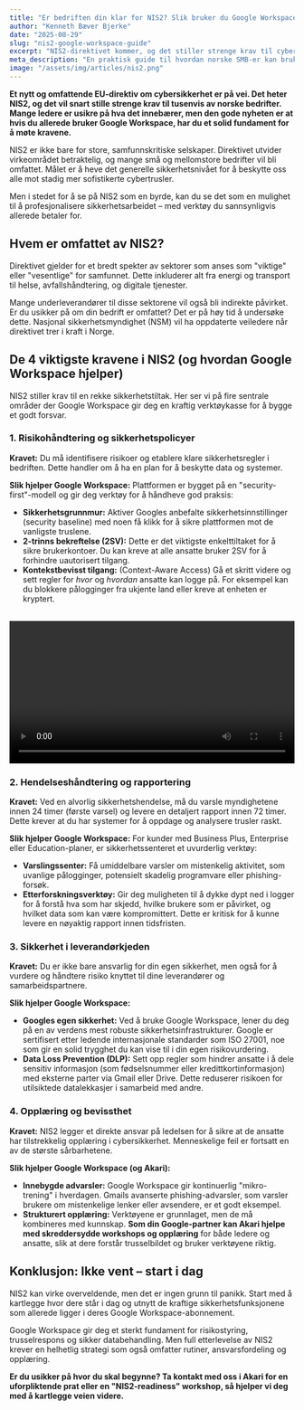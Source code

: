 ```yaml
---
title: "Er bedriften din klar for NIS2? Slik bruker du Google Workspace for å møte de nye EU-kravene"
author: "Kenneth Bæver Bjerke"
date: "2025-08-29"
slug: "nis2-google-workspace-guide"
excerpt: "NIS2-direktivet kommer, og det stiller strenge krav til cybersikkerhet. Oppdag hvordan Google Workspace gir deg verktøyene du trenger for risikostyring, rapportering og sikkerhet."
meta_description: "En praktisk guide til hvordan norske SMB-er kan bruke Google Workspace for å oppfylle kravene i EUs NIS2-direktiv. Lær om sikkerhetstiltak, rapportering og risikohåndtering."
image: "/assets/img/articles/nis2.png"
---
```


**Et nytt og omfattende EU-direktiv om cybersikkerhet er på vei. Det heter NIS2, og det vil snart stille strenge krav til tusenvis av norske bedrifter. Mange ledere er usikre på hva det innebærer, men den gode nyheten er at hvis du allerede bruker Google Workspace, har du et solid fundament for å møte kravene.**

NIS2 er ikke bare for store, samfunnskritiske selskaper. Direktivet utvider virkeområdet betraktelig, og mange små og mellomstore bedrifter vil bli omfattet. Målet er å heve det generelle sikkerhetsnivået for å beskytte oss alle mot stadig mer sofistikerte cybertrusler.

Men i stedet for å se på NIS2 som en byrde, kan du se det som en mulighet til å profesjonalisere sikkerhetsarbeidet – med verktøy du sannsynligvis allerede betaler for.

## Hvem er omfattet av NIS2?

Direktivet gjelder for et bredt spekter av sektorer som anses som "viktige" eller "vesentlige" for samfunnet. Dette inkluderer alt fra energi og transport til helse, avfallshåndtering, og digitale tjenester.

Mange underleverandører til disse sektorene vil også bli indirekte påvirket. Er du usikker på om din bedrift er omfattet? Det er på høy tid å undersøke dette. Nasjonal sikkerhetsmyndighet (NSM) vil ha oppdaterte veiledere når direktivet trer i kraft i Norge.

## De 4 viktigste kravene i NIS2 (og hvordan Google Workspace hjelper)

NIS2 stiller krav til en rekke sikkerhetstiltak. Her ser vi på fire sentrale områder der Google Workspace gir deg en kraftig verktøykasse for å bygge et godt forsvar.

### 1. Risikohåndtering og sikkerhetspolicyer

**Kravet:** Du må identifisere risikoer og etablere klare sikkerhetsregler i bedriften. Dette handler om å ha en plan for å beskytte data og systemer.

**Slik hjelper Google Workspace:**
Plattformen er bygget på en "security-first"-modell og gir deg verktøy for å håndheve god praksis:
* **Sikkerhetsgrunnmur:** Aktiver Googles anbefalte sikkerhetsinnstillinger (security baseline) med noen få klikk for å sikre plattformen mot de vanligste truslene.
* **2-trinns bekreftelse (2SV):** Dette er det viktigste enkelttiltaket for å sikre brukerkontoer. Du kan kreve at alle ansatte bruker 2SV for å forhindre uautorisert tilgang.
* **Kontekstbevisst tilgang:** (Context-Aware Access) Gå et skritt videre og sett regler for *hvor* og *hvordan* ansatte kan logge på. For eksempel kan du blokkere pålogginger fra ukjente land eller kreve at enheten er kryptert.


<br>
<video width="100%" controls>
  <source src="/public/assets/video/nis2.mp4" type="video/mp4">
  Nettleseren din støtter ikke video-avspilling.
</video>
<br>


### 2. Hendelseshåndtering og rapportering

**Kravet:** Ved en alvorlig sikkerhetshendelse, må du varsle myndighetene innen 24 timer (første varsel) og levere en detaljert rapport innen 72 timer. Dette krever at du har systemer for å oppdage og analysere trusler raskt.

**Slik hjelper Google Workspace:**
For kunder med Business Plus, Enterprise eller Education-planer, er sikkerhetssenteret et uvurderlig verktøy:
* **Varslingssenter:** Få umiddelbare varsler om mistenkelig aktivitet, som uvanlige pålogginger, potensielt skadelig programvare eller phishing-forsøk.
* **Etterforskningsverktøy:** Gir deg muligheten til å dykke dypt ned i logger for å forstå hva som har skjedd, hvilke brukere som er påvirket, og hvilket data som kan være kompromittert. Dette er kritisk for å kunne levere en nøyaktig rapport innen tidsfristen.

### 3. Sikkerhet i leverandørkjeden

**Kravet:** Du er ikke bare ansvarlig for din egen sikkerhet, men også for å vurdere og håndtere risiko knyttet til dine leverandører og samarbeidspartnere.

**Slik hjelper Google Workspace:**
* **Googles egen sikkerhet:** Ved å bruke Google Workspace, lener du deg på en av verdens mest robuste sikkerhetsinfrastrukturer. Google er sertifisert etter ledende internasjonale standarder som ISO 27001, noe som gir en solid trygghet du kan vise til i din egen risikovurdering.
* **Data Loss Prevention (DLP):** Sett opp regler som hindrer ansatte i å dele sensitiv informasjon (som fødselsnummer eller kredittkortinformasjon) med eksterne parter via Gmail eller Drive. Dette reduserer risikoen for utilsiktede datalekkasjer i samarbeid med andre.

### 4. Opplæring og bevissthet

**Kravet:** NIS2 legger et direkte ansvar på ledelsen for å sikre at de ansatte har tilstrekkelig opplæring i cybersikkerhet. Menneskelige feil er fortsatt en av de største sårbarhetene.

**Slik hjelper Google Workspace (og Akari):**
* **Innebygde advarsler:** Google Workspace gir kontinuerlig "mikro-trening" i hverdagen. Gmails avanserte phishing-advarsler, som varsler brukere om mistenkelige lenker eller avsendere, er et godt eksempel.
* **Strukturert opplæring:** Verktøyene er grunnlaget, men de må kombineres med kunnskap. **Som din Google-partner kan Akari hjelpe med skreddersydde workshops og opplæring** for både ledere og ansatte, slik at dere forstår trusselbildet og bruker verktøyene riktig.

## Konklusjon: Ikke vent – start i dag

NIS2 kan virke overveldende, men det er ingen grunn til panikk. Start med å kartlegge hvor dere står i dag og utnytt de kraftige sikkerhetsfunksjonene som allerede ligger i deres Google Workspace-abonnement.

Google Workspace gir deg et sterkt fundament for risikostyring, trusselrespons og sikker databehandling. Men full etterlevelse av NIS2 krever en helhetlig strategi som også omfatter rutiner, ansvarsfordeling og opplæring.

**Er du usikker på hvor du skal begynne? Ta kontakt med oss i Akari for en uforpliktende prat eller en "NIS2-readiness" workshop, så hjelper vi deg med å kartlegge veien videre.**
